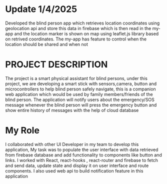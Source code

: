 
# Update 1/4/2025
Developed the blind person app which retrieves location coordinates using geolocation api and store this data in firebase which is then read in the my-app and the location marker is shown on map using leaflet.js library based on retrived coordinates. The my-app has feature to control when the location should be shared and when not

# PROJECT DESCRIPTION
The project is a smart physical assistant for blind persons, under this project, we are developing a smart stick with sensors,camera, button and microcontrollers to help blind person safely navigate, this is a companion web
application which would be used by family members/friends of the blind person. 
The application will notify users about the emergency/SOS message whenever the blind person will press the emergency button and show entire history of messages with the help of cloud database

# My Role
I collaborated with other UI Developer in my team to develop this application, My task was to populate the user interface with data retrieved from firebase database and add functionality to components like button 
and links. I worked with React, react-hooks , react-router and firebase to fetch and send data, update state and display it on user interface and route components. I also used web api to build notification feature in this application
